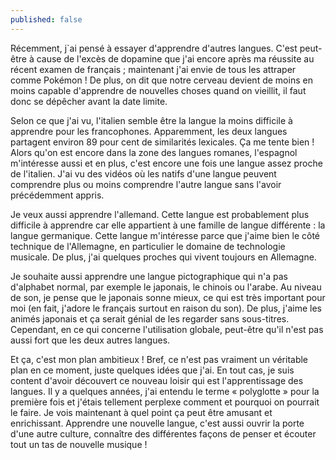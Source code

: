 ```yaml
---
published: false
---
```

Récemment, j`ai pensé à essayer d'apprendre d'autres langues. C'est peut-être à cause de l'excès de dopamine que j'ai encore après ma réussite au récent examen de français ; maintenant j'ai envie de tous les attraper comme Pokémon ! De plus, on dit que notre cerveau devient de moins en moins capable d'apprendre de nouvelles choses quand on vieillit, il faut donc se dépêcher avant la date limite.

Selon ce que j'ai vu, l'italien semble être la langue la moins difficile à apprendre pour les francophones. Apparemment, les deux langues partagent environ 89 pour cent de similarités lexicales. Ça me tente bien ! Alors qu'on est encore dans la zone des langues romanes, l'espagnol m'intéresse aussi et en plus, c'est encore une fois une langue assez proche de l'italien. J'ai vu des vidéos où les natifs d'une langue peuvent comprendre plus ou moins comprendre l'autre langue sans l'avoir précédemment appris.

Je veux aussi apprendre l'allemand. Cette langue est probablement plus difficile à apprendre car elle appartient à une famille de langue différente  : la langue germanique. Cette langue m'intéresse parce que j'aime bien le côté technique de l'Allemagne, en particulier le domaine de technologie musicale. De plus, j'ai quelques proches qui vivent toujours en Allemagne.

Je souhaite aussi apprendre une langue pictographique qui n'a pas d'alphabet normal, par exemple le japonais, le chinois ou l'arabe. Au niveau de son, je pense que le japonais sonne mieux, ce qui est très important pour moi (en fait, j'adore le français surtout en raison du son). De plus, j'aime les animés japonais et ça serait génial de les regarder sans sous-titres. Cependant, en ce qui concerne l'utilisation globale, peut-être qu'il n'est pas aussi fort que les deux autres langues.

Et ça, c'est mon plan ambitieux ! Bref, ce n'est pas vraiment un véritable plan en ce moment, juste quelques idées que j'ai. En tout cas, je suis content d'avoir découvert ce nouveau loisir qui est l'apprentissage des langues. Il y a quelques années, j'ai entendu le terme « polyglotte » pour la première fois et j'étais tellement perplexe comment et pourquoi on pourrait le faire. Je vois maintenant à quel point ça peut être amusant et enrichissant. Apprendre une nouvelle langue, c'est aussi ouvrir la porte d'une autre culture, connaître des différentes façons de penser et écouter tout un tas de nouvelle musique !
